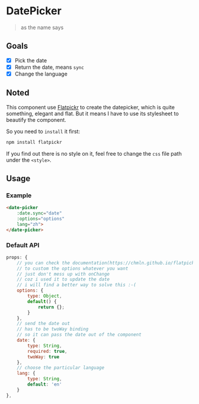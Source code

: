 # DatePicker

> as the name says

## Goals

 * [x] Pick the date
 * [x] Return the date, means `sync`
 * [x] Change the language

## Noted

This component use [Flatpickr](https://chmln.github.io/flatpickr/) to create the datepicker, which is quite something, elegant and flat. But it means I have to use its stylesheet to beautify the component.

So you need to `install` it first:

```bash
npm install flatpickr
```

If you find out there is no style on it, feel free to change the `css` file path under the `<style>`.

## Usage

### Example

```html
<date-picker
    :date.sync="date"
    :options="options"
    lang="zh">
</date-picker>
```

### Default API

```javascript
props: {
    // you can check the documentation(https://chmln.github.io/flatpickr/)
    // to custom the options whatever you want
    // just don't mess up with onChange
    // coz i used it to update the date
    // i will find a better way to solve this :-(
    options: {
        type: Object,
        default() {
            return {};
        }
    },
    // send the date out
    // has to be twoWay binding
    // so it can pass the date out of the component
    date: {
        type: String,
        required: true,
        twoWay: true
    },
    // choose the particular language
    lang: {
        type: String,
        default: 'en'
    }
},
```
